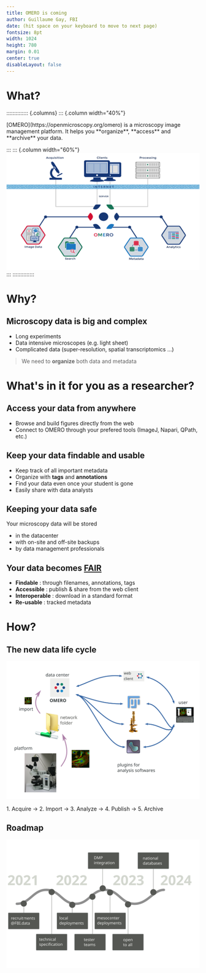 ```yaml
---
title: OMERO is coming
author: Guillaume Gay, FBI
date: (hit space on your keyboard to move to next page) 
fontsize: 8pt
width: 1024
height: 780
margin: 0.01
center: true
disableLayout: false
---
```



# What?

:::::::::::::: {.columns}
::: {.column width="40%"}

<p align="left">
[OMERO](https://openmicroscopy.org/omero) is a microscopy image management platform.
It helps you **organize**, **access** and **archive** your data.
</p>

:::
::: {.column width="60%"}
![](images/omero-overview.png)
:::
::::::::::::::


# Why?


## Microscopy data is big and complex

* Long experiments
* Data intensive microscopes (e.g. light sheet)
* Complicated data (super-resolution, spatial transcriptomics ...)

> We need to **organize** both data and metadata

# What's in it for you as a researcher?

## Access your data from anywhere

* Browse and build figures directly from the web
* Connect to OMERO through
your prefered tools (ImageJ, Napari, QPath, etc.)

## Keep your data findable and usable

* Keep track of all important metadata
* Organize with **tags** and **annotations**
* Find your data even once your student is gone
* Easily share with data analysts

## Keeping your data safe

Your microscopy data will be stored

- in the datacenter
- with on-site and off-site backups
- by data management professionals

## Your data becomes [FAIR](https://www.go-fair.org/fair-principles/)

* **Findable** : through filenames, annotations, tags
* **Accessible** : publish & share from the web client
* **Interoperable** : download in a standard format
* **Re-usable** : tracked metadata

# How?

## The new data life cycle

![](images/data_cycle.svg)


<div class="r-fit-text"> 1. Acquire → 2. Import → 3. Analyze → 4. Publish → 5. Archive </div>


## Roadmap

![](images/roadmap.svg)
